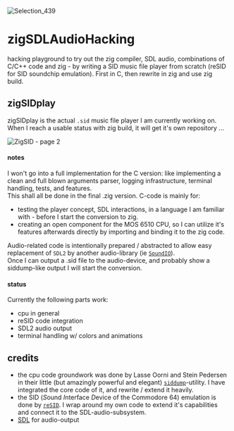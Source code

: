 ![Selection_439](https://github.com/M64GitHub/zigSDLAudioHacking/assets/84202356/ec96f9b3-2a13-46a8-9247-795f7389b329)
# zigSDLAudioHacking
hacking playground to try out the zig compiler, SDL audio, combinations of C/C++ code and zig - by writing a SID music file player from scratch (reSID for SID soundchip emulation). First in C, then rewrite in zig and use zig build.

## zigSIDplay
zigSIDplay is the actual `.sid` music file player I am currently working on. When I reach a usable status with zig build, it will get it's own repository ...  

![ZigSID - page 2](https://github.com/M64GitHub/zigSDLAudioHacking/assets/84202356/ca6cbd89-623d-40e6-9c62-2e3c9456f6e6)

#### notes
I won't go into a full implementation for the C version: like implementing a clean and full blown arguments parser, logging infrastructure, terminal handling, tests, and features.  
This shall all be done in the final .zig version. C-code is mainly for: 
 - testing the player concept, SDL interactions, in a language I am familiar with - before I start the conversion to zig.
 - creating an open component for the MOS 6510 CPU, so I can utilize it's features afterwards directly by importing and binding it to the zig code.

Audio-related code is intentionally prepared / abstracted to allow easy replacement of `SDL2` by another audio-library (ie [`SoundIO`](https://github.com/cadaver/siddump)).  
Once I can output a .sid file to the audio-device, and probably show a siddump-like output I will start the conversion.


#### status
Currently the following parts work:
 - cpu in general
 - reSID code integration
 - SDL2 audio output
 - terminal handling w/ colors and animations
   
## credits
 - the cpu code groundwork was done by Lasse Oorni and Stein Pedersen in their little (but amazingly powerful and elegant) [`siddump`](https://github.com/cadaver/siddump)-utility. I have integrated the core code of it, and rewrite / extend it heavily. 
 - the SID (*S*ound *I*nterface *D*evice of the Commodore 64) emulation is done by [`reSID`](https://github.com/libsdl-org/SDL). I wrap around my own code to extend it's capabilities and connect it to the SDL-audio-subsystem.
 - [SDL](https://github.com/libsdl-org/SDL) for audio-output
